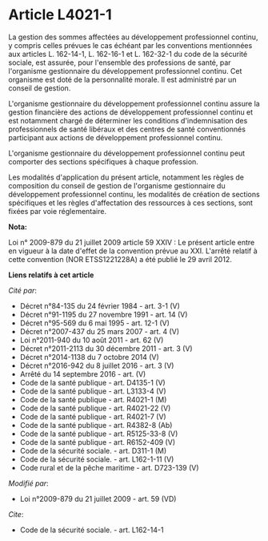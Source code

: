 # Article L4021-1

La gestion des sommes affectées au développement professionnel continu, y compris celles prévues le cas échéant par les
conventions mentionnées aux articles L. 162-14-1, L. 162-16-1 et L. 162-32-1 du code de la sécurité sociale, est assurée,
pour l'ensemble des professions de santé, par l'organisme gestionnaire du développement professionnel continu. Cet organisme
est doté de la personnalité morale. Il est administré par un conseil de gestion. 

L'organisme gestionnaire du développement professionnel continu assure la gestion financière des actions de développement
professionnel continu et est notamment chargé de déterminer les conditions d'indemnisation des professionnels de santé
libéraux et des centres de santé conventionnés participant aux actions de développement professionnel continu. 

L'organisme gestionnaire du développement professionnel continu peut comporter des sections spécifiques à chaque profession. 

Les modalités d'application du présent article, notamment les règles de composition du conseil de gestion de l'organisme
gestionnaire du développement professionnel continu, les modalités de création de sections spécifiques et les règles
d'affectation des ressources à ces sections, sont fixées par voie réglementaire.

**Nota:**

Loi n° 2009-879 du 21 juillet 2009 article 59 XXIV : Le présent article entre en vigueur à la date d'effet de la convention
prévue au XXI. L'arrêté relatif à cette convention (NOR ETSS1221228A) a été publié le 29 avril 2012.

**Liens relatifs à cet article**

_Cité par_:

  - Décret n°84-135 du 24 février 1984 - art. 3-1 (V)
  - Décret n°91-1195 du 27 novembre 1991 - art. 14 (V)
  - Décret n°95-569 du 6 mai 1995 - art. 12-1 (V)
  - Décret n°2007-437 du 25 mars 2007 - art. 4 (V)
  - Loi n°2011-940 du 10 août 2011 - art. 62 (V)
  - Décret n°2011-2113 du 30 décembre 2011 - art. 3 (V)
  - Décret n°2014-1138 du 7 octobre 2014 (V)
  - Décret n°2016-942 du 8 juillet 2016 - art. 3 (V)
  - Arrêté du 14 septembre 2016 - art. (V)
  - Code de la santé publique - art. D4135-1 (V)
  - Code de la santé publique - art. L3133-4 (V)
  - Code de la santé publique - art. R4021-1 (M)
  - Code de la santé publique - art. R4021-22 (V)
  - Code de la santé publique - art. R4021-7 (V)
  - Code de la santé publique - art. R4382-8 (Ab)
  - Code de la santé publique - art. R5125-33-8 (V)
  - Code de la santé publique - art. R6152-409 (V)
  - Code de la sécurité sociale. - art. D311-1 (M)
  - Code de la sécurité sociale. - art. L162-1-11 (V)
  - Code rural et de la pêche maritime - art. D723-139 (V)

_Modifié par_:

  - Loi n°2009-879 du 21 juillet 2009 - art. 59 (VD)

_Cite_:

  - Code de la sécurité sociale. - art. L162-14-1
